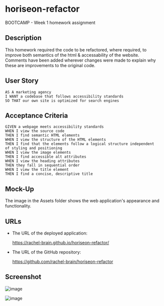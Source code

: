 # horiseon-refactor
BOOTCAMP - Week 1 homework assignment

## Description

This homework required the code to be refactored, where required, to improve both semantics of the html & accessability of the website.  Comments have been added wherever changes were made to explain why these are improvements to the original code. 

## User Story

```
AS A marketing agency
I WANT a codebase that follows accessibility standards
SO THAT our own site is optimized for search engines
```

## Acceptance Criteria

```
GIVEN a webpage meets accessibility standards
WHEN I view the source code
THEN I find semantic HTML elements
WHEN I view the structure of the HTML elements
THEN I find that the elements follow a logical structure independent of styling and positioning
WHEN I view the image elements
THEN I find accessible alt attributes
WHEN I view the heading attributes
THEN they fall in sequential order
WHEN I view the title element
THEN I find a concise, descriptive title
```

## Mock-Up

The image in the Assets folder shows the web application's appearance and functionality.

## URLs

* The URL of the deployed application:

    https://rachel-brain.github.io/horiseon-refactor/

* The URL of the GitHub repository:

    https://github.com/rachel-brain/horiseon-refactor

## Screenshot

![image](https://user-images.githubusercontent.com/75958061/119250034-a0d03480-bbe0-11eb-9da8-cd6266959351.png)

![image](https://user-images.githubusercontent.com/75958061/119250054-c0fff380-bbe0-11eb-8904-13b9d2d8045c.png)